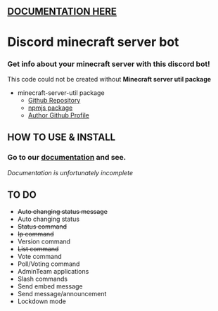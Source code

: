 ## [DOCUMENTATION HERE](https://petyxbron.gitbook.io/minecraft-bot/installation)

# Discord minecraft server bot
### Get info about your minecraft server with this discord bot!

This code could not be created without **Minecraft server util package**
* minecraft-server-util package
  * [Github Repository](https://github.com/PassTheMayo/minecraft-server-util)
  * [npmjs package](https://www.npmjs.com/package/minecraft-server-util)
  * [Author Github Profile](https://github.com/PassTheMayo)

## HOW TO USE & INSTALL
### Go to our [documentation](https://petyxbron.gitbook.io/minecraft-bot/installation/install) and see.
*Documentation is unfortunately incomplete*

## TO DO
* <s>Auto changing status message</s>
* Auto changing status
* <s>Status command</s>
* <s>Ip command</s>
* Version command
* <s>List command</s>
* Vote command
* Poll/Voting command
* AdminTeam applications
* Slash commands
* Send embed message
* Send message/announcement
* Lockdown mode